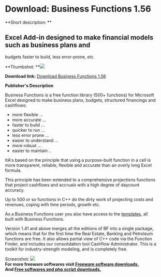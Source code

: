 # Download: Business Functions 1.56

**Short description: **

## Excel Add-in designed to make financial models such as business plans and
budgets faster to build, less error-prone, etc.

  
**Thumbshot: **![](http://www.freewarefiles.com/screenshot/businessfunctions141_md.gif)   
  
**Download link:** [Download Business Functions 1.56](http://freesoftwares.boysofts.com/Business-Functions_program_26730.html)  
  

**Publisher's Description**  
  

Business Functions is a free function library (500+ functions) for Microsoft
Excel designed to make business plans, budgets, structured financings and
cashflows:

  * more flexible ... 
  * more accurate ... 
  * faster to build ... 
  * quicker to run ... 
  * less error prone ... 
  * easier to understand ... 
  * more robust ... 
  * easier to maintain .. 

ItA's based on the principle that using a purpose-built function in a cell is
more transparent, reliable, flexible and accurate than an overly long Excel
formula.

This principle has been extended to a comprehensive projections functions that
project cashflows and accruals with a high degree of daycount accuracy.

Up to 500 or so functions in C++ do the dirty work of projecting costs and
revenues, coping with time periods, growth etc.

As a Business Functions user you also have access to the
[templates](http://www.businessfunctions.com/templates.php), all built with
Business Functions.

Version 1.41 and above merges all the editions of BF into a single package,
which means that for the first time the Real Estate, Banking and Petroleum
functions are free. It also allows partial view of C++ code via the Function
Finder, and includes our consolidation tool Cashflow Administrator. This is a
toolkit for industry-strength modeling, and is completely free.

  
  
Screenshot:
![](http://www.freewarefiles.com/screenshot/businessfunctions141.gif)  
**For more freeware softwares visit [Freeware software downloads.](http://freesoftwares.boysofts.com/)**   
**And [Free softwares and php script downloads.](http://www.boysofts.com/)**

